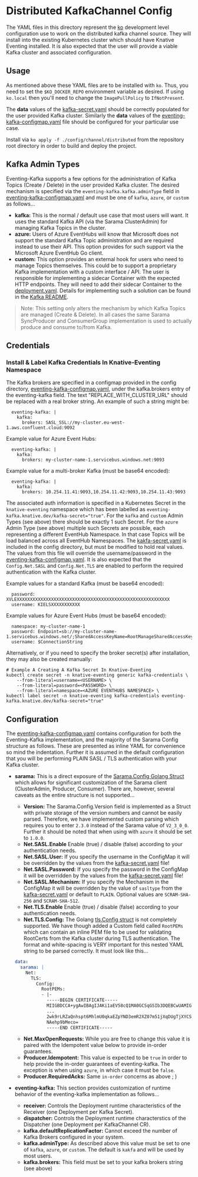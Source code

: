 # Distributed KafkaChannel Config

The YAML files in this directory represent the
[ko](https://github.com/google/ko) development level configuration use to work
on the distributed kafka channel source. They will install into the existing
Kubernetes cluster which should have Knative Eventing installed. It is also
expected that the user will provide a viable Kafka cluster and associated
configuration.

## Usage

As mentioned above these YAML files are to be installed with `ko`. Thus, you
need to set the `$KO_DOCKER_REPO` environment variable as desired. If using
`ko.local` then you'll need to change the `ImagePullPolicy` to `IfNotPresent`.

The **data** values of the [kafka-secret.yaml](300-kafka-secret.yaml) should be
correctly populated for the user provided Kafka cluster. Similarly the **data**
values of the [eventing-kafka-configmap.yaml](300-eventing-kafka-configmap.yaml)
file should be configured for your particular use case.

Install via `ko apply -f ./config/channel/distributed` from the
repository root directory in order to build and deploy the project.

## Kafka Admin Types

Eventing-Kafka supports a few options for the administration of Kafka Topics
(Create / Delete) in the user provided Kafka cluster. The desired mechanism is
specified via the `eventing-kafka.kafka.adminType` field in
[eventing-kafka-configmap.yaml](300-eventing-kafka-configmap.yaml) and must be
one of `kafka`, `azure`, or `custom` as follows...

- **kafka:** This is the normal / default use case that most users will want. It
  uses the standard Kafka API (via the Sarama ClusterAdmin) for managing Kafka
  Topics in the cluster.
- **azure:** Users of Azure EventHubs will know that Microsoft does not support
  the standard Kafka Topic administration and are required instead to use their
  API. This option provides for such support via the Microsoft Azure EventHub Go
  client.
- **custom:** This option provides an external hook for users who need to manage
  Topics themselves. This could be to support a proprietary Kafka implementation
  with a custom interface / API. The user is responsible for implementing a
  sidecar Container with the expected HTTP endpoints. They will need to add
  their sidecar Container to the
  [deployment.yaml](500-controller-deployment.yaml). Details for implementing
  such a solution can be found in the
  [Kafka README](../../../pkg/channel/distributed/common/kafka/README.md).

> Note: This setting only alters the mechanism by which Kafka Topics are managed
> (Create & Delete). In all cases the same Sarama SyncProducer and ConsumerGroup
> implementation is used to actually produce and consume to/from Kafka.

## Credentials

### Install & Label Kafka Credentials In Knative-Eventing Namespace

The Kafka brokers are specified in a configmap provided in the config directory,
[eventing-kafka-configmap.yaml](300-eventing-kafka-configmap.yaml), under the
kafka.brokers entry of the eventing-kafka field. The text
"REPLACE_WITH_CLUSTER_URL" should be replaced with a real broker string. An
example of such a string might be:

```
  eventing-kafka: |
    kafka:
      brokers: SASL_SSL://my-cluster.eu-west-1.aws.confluent.cloud:9092
```

Example value for Azure Event Hubs:

```
  eventing-kafka: |
    kafka:
      brokers: my-cluster-name-1.servicebus.windows.net:9093
```

Example value for a multi-broker Kafka (must be base64 encoded):

```
  eventing-kafka: |
    kafka:
      brokers: 10.254.11.41:9093,10.254.11.42:9093,10.254.11.43:9093
```

The associated auth information is specified in a Kubernetes Secret in the
`knative-eventing` namespace which has been labelled as
`eventing-kafka.knative.dev/kafka-secret="true"`. For the `kafka` and `custom`
Admin Types (see above) there should be exactly 1 such Secret. For the `azure`
Admin Type (see above) multiple such Secrets are possible, each representing a
different EventHub Namespace. In that case Topics will be load balanced across
all EventHub Namespaces. The [kakfa-secret.yaml](300-kafka-secret.yaml) is
included in the config directory, but must be modified to hold real values. The
values from this file will override the username/password in the
[eventing-kafka-configmap.yaml](300-eventing-kafka-configmap.yaml). It is also
expected that the `Config.Net.SASL` and `Config.Net.TLS` are enabled to perform
the required authentication with the Kafka cluster.

Example values for a standard Kafka (must be base64 encoded):

```
  password: XVLEXXXXXXXXXXXXXXXXXXXXXXXXXXXXXXXXXXXXXXXXXXXXXXXXXXXXXXXXXX
  username: KIELSXXXXXXXXXXX
```

Example values for Azure Event Hubs (must be base64 encoded):

```
  namespace: my-cluster-name-1
  password: Endpoint=sb://my-cluster-name-1.servicebus.windows.net/;SharedAccessKeyName=RootManageSharedAccessKey;SharedAccessKey=XXXXXXXXXXXXXXXXXXXXXXXXXXXXXXXXXXXXXXXXXXX=
  username: $ConnectionString
```

Alternatively, or if you need to specify the broker secret(s) after
installation, they may also be created manually:

```
# Example A Creating A Kafka Secret In Knative-Eventing
kubectl create secret -n knative-eventing generic kafka-credentials \
    --from-literal=username=<USERNAME> \
    --from-literal=password=<PASSWORD> \
    --from-literal=namespace=<AZURE EVENTHUBS NAMESPACE> \
kubectl label secret -n knative-eventing kafka-credentials eventing-kafka.knative.dev/kafka-secret="true"
```

## Configuration

The [eventing-kafka-configmap.yaml](300-eventing-kafka-configmap.yaml) contains
configuration for both the Eventing-Kafka implementation, and the majority of
the Sarama Config structure as follows. These are presented as inline YAML for
convenience so mind the indentation. Further it is assumed in the default
configuration that you will be performing PLAIN SASL / TLS authentication with
your Kafka cluster.

- **sarama:** This is a direct exposure of the
  [Sarama.Config Golang Struct](https://github.com/Shopify/sarama/blob/master/config.go)
  which allows for significant customization of the Sarama client (ClusterAdmin,
  Producer, Consumer). There are, however, several caveats as the entire
  structure is not supported...

  - **Version:** The Sarama.Config.Version field is implemented as a Struct with
    private storage of the version numbers and cannot be easily parsed.
    Therefore, we have implemented custom parsing which requires you to enter
    `2.3.0` instead of the Sarama value of `V2_3_0_0`. Further it should be
    noted that when using with `azure` it should be set to `1.0.0`.
  - **Net.SASL.Enable** Enable (true) / disable (false) according to your
    authentication needs.
  - **Net.SASL.User:** If you specify the username in the ConfigMap it will be
    overridden by the values from the [kafka-secret.yaml](300-kafka-secret.yaml)
    file!
  - **Net.SASL.Password:** If you specify the password in the ConfigMap it will
    be overridden by the values from the
    [kafka-secret.yaml](300-kafka-secret.yaml) file!
  - **Net.SASL.Mechanism:** If you specify the Mechanism in the ConfigMap it
    will be overridden by the value of `sasltype` from the
    [kafka-secret.yaml](300-kafka-secret.yaml) or default to `PLAIN`. Optional
    values are `SCRAM-SHA-256` and `SCRAM-SHA-512`.
  - **Net.TLS.Enable** Enable (true) / disable (false) according to your
    authentication needs.
  - **Net.TLS.Config:** The Golang
    [tls.Config struct](https://golang.org/pkg/crypto/tls/#Config) is not
    completely supported. We have though added a Custom field called `RootPEMs`
    which can contain an inline PEM file to be used for validating RootCerts
    from the Kafka cluster during TLS authentication. The format and
    white-spacing is VERY important for this nested YAML string to be parsed
    correctly. It must look like this...

  ```yaml
  data:
    sarama: |
      Net:
        TLS:
          Config:
            RootPEMs:
            - |-
              -----BEGIN CERTIFICATE-----
              MIIGBDCCA+ygAwIBAgIJAKi1aEV58cQ1MA0GCSqGSIb3DQEBCwUAMIGOMQswCQYD
              ...
              2wk9rLRZaQnhspt6MhlmU0qkaEZpYND3emR2XZ07m51jXqDUgTjXYCSggImUsARs
              NAehp9bMeco=
              -----END CERTIFICATE-----
  ```

  - **Net.MaxOpenRequests:** While you are free to change this value it is
    paired with the Idempotent value below to provide in-order guarantees.
  - **Producer.Idempotent:** This value is expected to be `true` in order to
    help provide the in-order guarantees of eventing-kafka. The exception is
    when using `azure`, in which case it must be `false`.
  - **Producer.RequiredAcks:** Same `in-order` concerns as above ; )

- **eventing-kafka:** This section provides customization of runtime behavior of
  the eventing-kafka implementation as follows...

  - **receiver:** Controls the Deployment runtime characteristics of the
    Receiver (one Deployment per Kafka Secret).
  - **dispatcher:** Controls the Deployment runtime characterstics of the
    Dispatcher (one Deployment per KafkaChannel CR).
  - **kafka.defaultReplicationFactor:** Cannot exceed the number of Kafka
    Brokers configured in your system.
  - **kafka.adminType:** As described above this value must be set to one of
    `kafka`, `azure`, or `custom`. The default is `kakfa` and will be used by
    most users.
  - **kafka.brokers:** This field must be set to your kafka brokers string (see
    above)
